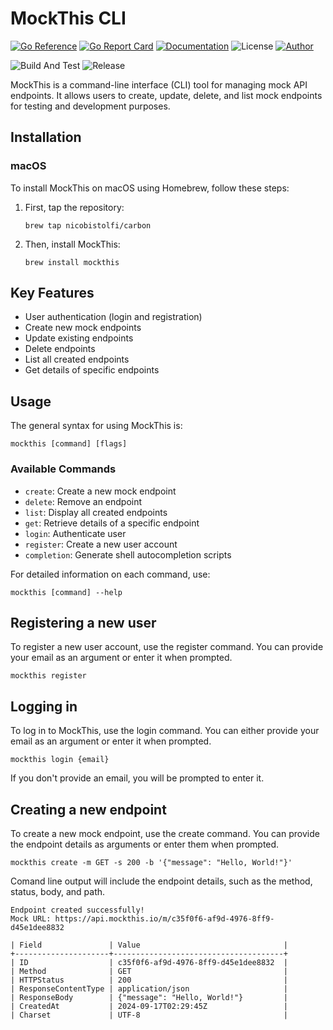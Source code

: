 # MockThis CLI

[![Go Reference](https://pkg.go.dev/badge/github.com/nicobistolfi/mockthis-cli.svg)](https://pkg.go.dev/github.com/nicobistolfi/mockthis-cli)
[![Go Report Card](https://goreportcard.com/badge/github.com/nicobistolfi/mockthis-cli)](https://goreportcard.com/report/github.com/nicobistolfi/mockthis-cli)
[![Documentation](https://img.shields.io/badge/documentation-yes-blue.svg)](https://docs.mockthis.io/)
![License](https://img.shields.io/badge/license-MIT-green.svg)
[![Author](https://img.shields.io/badge/author-%40nicobistolfi-blue.svg)](https://github.com/nicobistolfi)

![Build And Test](https://github.com/nicobistolfi/mockthis-cli/actions/workflows/go.yml/badge.svg)
![Release](https://github.com/nicobistolfi/mockthis-cli/actions/workflows/release.yml/badge.svg)

MockThis is a command-line interface (CLI) tool for managing mock API endpoints. It allows users to create, update, delete, and list mock endpoints for testing and development purposes.

## Installation

### macOS

To install MockThis on macOS using Homebrew, follow these steps:

1. First, tap the repository:
   ```
   brew tap nicobistolfi/carbon
   ```

2. Then, install MockThis:
   ```
   brew install mockthis
   ```

## Key Features

- User authentication (login and registration)
- Create new mock endpoints
- Update existing endpoints
- Delete endpoints
- List all created endpoints
- Get details of specific endpoints

## Usage

The general syntax for using MockThis is:

```
mockthis [command] [flags]
```

### Available Commands

- `create`: Create a new mock endpoint
- `delete`: Remove an endpoint
- `list`: Display all created endpoints
- `get`: Retrieve details of a specific endpoint
- `login`: Authenticate user
- `register`: Create a new user account
- `completion`: Generate shell autocompletion scripts

For detailed information on each command, use:

```
mockthis [command] --help
```

## Registering a new user

To register a new user account, use the register command. You can provide your email as an argument or enter it when prompted.

```
mockthis register
```

## Logging in

To log in to MockThis, use the login command. You can either provide your email as an argument or enter it when prompted.

```
mockthis login {email}
```
If you don't provide an email, you will be prompted to enter it.


## Creating a new endpoint

To create a new mock endpoint, use the create command. You can provide the endpoint details as arguments or enter them when prompted.

```
mockthis create -m GET -s 200 -b '{"message": "Hello, World!"}'
```
Comand line output will include the endpoint details, such as the method, status, body, and path.

```
Endpoint created successfully!
Mock URL: https://api.mockthis.io/m/c35f0f6-af9d-4976-8ff9-d45e1dee8832

| Field               | Value                                |
+---------------------+--------------------------------------+
| ID                  | c35f0f6-af9d-4976-8ff9-d45e1dee8832  |
| Method              | GET                                  |
| HTTPStatus          | 200                                  |
| ResponseContentType | application/json                     |
| ResponseBody        | {"message": "Hello, World!"}         |
| CreatedAt           | 2024-09-17T02:29:45Z                 |
| Charset             | UTF-8                                |
```

